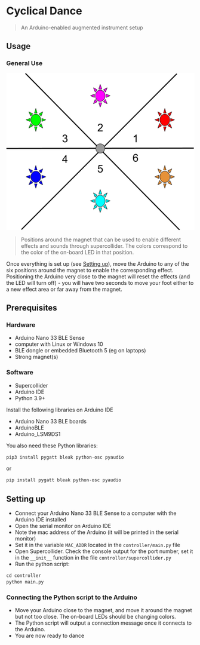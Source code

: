 # Cyclical Dance
> An Arduino-enabled augmented instrument setup

## Usage

### General Use

![](graph.png)
> Positions around the magnet that can be used to enable different effects and sounds through supercollider. The colors correspond to the color of the on-board LED in that position.

Once everything is set up (see [Setting up](#setting-up)), move the Arduino to any of the six positions around the magnet to enable the corresponding effect. Positioning the Arduino very close to the magnet will reset the effects (and the LED will turn off) - you will have two seconds to move your foot either to a new effect area or far away from the magnet.

## Prerequisites

### Hardware

- Arduino Nano 33 BLE Sense
- computer with Linux or Windows 10
- BLE dongle or embedded Bluetooth 5 (eg on laptops)
- Strong magnet(s)


### Software

- Supercollider
- Arduino IDE
- Python 3.9+

Install the following libraries on Arduino IDE

- Arduino Nano 33 BLE boards
- ArduinoBLE
- Arduino_LSM9DS1

You also need these Python libraries:

```py
pip3 install pygatt bleak python-osc pyaudio
```

or

```py
pip install pygatt bleak python-osc pyaudio
```

## Setting up
- Connect your Arduino Nano 33 BLE Sense to a computer with the Arduino IDE installed
- Open the serial monitor on Arduino IDE
- Note the mac address of the Arduino (it will be printed in the serial monitor)
- Set it in the variable `MAC_ADDR` located in the `controller/main.py` file
- Open Supercollider. Check the console output for the port number, set it in the `__init__` function in the file `controller/supercollider.py`
- Run the python script:

```py
cd controller
python main.py
```

### Connecting the Python script to the Arduino

- Move your Arduino close to the magnet, and move it around the magnet but not too close. The on-board LEDs should be changing colors. 
- The Python script will output a connection message once it connects to the Arduino.
- You are now ready to dance